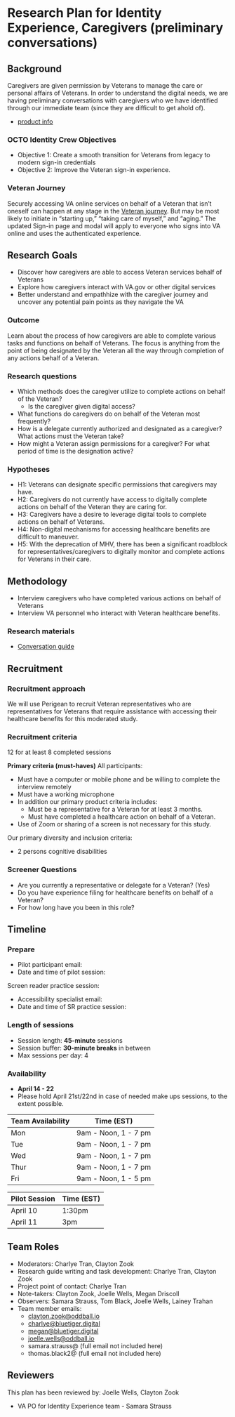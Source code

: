 # **Research Plan for Identity Experience, Caregivers (preliminary conversations)**

## **Background**

Caregivers are given permission by Veterans to manage the care or personal affairs of Veterans.  In order to understand the digital needs, we are having preliminary conversations with caregivers who we have identified through our immediate team (since they are difficult to get ahold of).

* [product info](https://github.com/department-of-veterans-affairs/va.gov-team/tree/master/products/identity/delegate-access%20#initiative-outline-delegate-access-mvp)

### **OCTO Identity Crew Objectives**

* Objective 1: Create a smooth transition for Veterans from legacy to modern sign-in credentials  
* Objective 2: Improve the Veteran sign-in experience.

### **Veteran Journey**

Securely accessing VA online services on behalf of a Veteran that isn’t oneself can happen at any stage in the [Veteran journey](https://github.com/department-of-veterans-affairs/va.gov-team/blob/master/platform/design/va-product-journey-maps/Veteran%20Journey%20Map.pdf). But may be most likely to initiate in “starting up,” “taking care of myself,” and “aging.” The updated Sign-in page and modal will apply to everyone who signs into VA online and uses the authenticated experience.

## **Research Goals**

* Discover how caregivers are able to access Veteran services behalf of Veterans
* Explore how caregivers interact with VA.gov or other digital services  
* Better understand and empathhize with the caregiver journey and uncover any potential pain points as they navigate the VA

### **Outcome**  
Learn about the process of how caregivers are able to complete various tasks and functions on behalf of Veterans. The focus is anything from the point of being designated by the Veteran all the way through completion of any actions behalf of a Veteran.

### **Research questions**
  
- Which methods does the caregiver utilize to complete actions on behalf of the Veteran?
  - Is the caregiver given digital access?
- What functions do caregivers do on behalf of the Veteran most frequently?
- How is a delegate currently authorized and designated as a caregiver?  What actions must the Veteran take?
- How might a Veteran assign permissions for a caregiver? For what period of time is the designation active?

### **Hypotheses**

- H1: Veterans can designate specific permissions that caregivers may have.
- H2: Caregivers do not currently have access to digitally complete actions on behalf of the Veteran they are caring for.
- H3: Caregivers have a desire to leverage digital tools to complete actions on behalf of Veterans.
- H4: Non-digital mechanisms for accessing healthcare benefits are difficult to maneuver.
- H5: With the deprecation of MHV, there has been a significant roadblock for representatives/caregivers to digitally monitor and complete actions for Veterans in their care.
  
## **Methodology**

- Interview caregivers who have completed various actions on behalf of Veterans
- Interview VA personnel who interact with Veteran healthcare benefits.

### **Research materials**

- [Conversation guide](https://github.com/department-of-veterans-affairs/va.gov-team/blob/master/products/identity/delegate-access%20/Research/caregiver_conversation_guide.md) 

## Recruitment	

### Recruitment approach

We will use Perigean to recruit Veteran representatives who are representatives for Veterans that require assistance with accessing their healthcare benefits  for this moderated study. 

### Recruitment criteria

12 for at least 8 completed sessions

**Primary criteria (must-haves)**
All participants:
- Must have a computer or mobile phone and be willing to complete the interview remotely
- Must have a working microphone
- In addition our primary product criteria includes:
   - Must be a representative for a Veteran for at least 3 months.
   - Must have completed a healthcare action on behalf of a Veteran.
- Use of Zoom or sharing of a screen is not necessary for this study.

Our primary diversity and inclusion criteria:
- 2 persons cognitive disabilities

### Screener Questions

- Are you currently a representative or delegate for a Veteran?  (Yes)
- Do you have experience filing for healthcare benefits on behalf of a Veteran?
- For how long have you been in this role?

## Timeline

### Prepare

- Pilot participant email:
- Date and time of pilot session:

Screen reader practice session:
- Accessibility specialist email:
- Date and time of SR practice session: 

### Length of sessions
   - Session length: **45-minute** sessions 
   - Session buffer: **30-minute breaks** in between
   - Max sessions per day: 4
  
### Availability
- **April 14 - 22**
- Please hold April 21st/22nd in case of needed make ups sessions, to the extent possible.

Team Availability | Time (EST)
------------------|--------------
Mon | 9am - Noon, 1 - 7 pm
Tue | 9am - Noon, 1 - 7 pm
Wed | 9am - Noon, 1 - 7 pm
Thur| 9am - Noon, 1 - 7 pm
Fri | 9am - Noon, 1 - 5 pm

Pilot Session | Time (EST)
--------------|----------
 April 10 | 1:30pm
 April 11 | 3pm

## **Team Roles**

* Moderators: Charlye Tran, Clayton Zook
* Research guide writing and task development: Charlye Tran, Clayton Zook 
* Project point of contact: Charlye Tran 
* Note-takers: Clayton Zook, Joelle Wells, Megan Driscoll  
* Observers: Samara Strauss, Tom Black, Joelle Wells, Lainey Trahan  
* Team member emails:  
  * [clayton.zook@oddball.io](mailto:clayton.zook@oddball.io)  
  * [charlye@bluetiger.digital](mailto:charlye@bluetiger.digital)  
  * [megan@bluetiger.digital](mailto:megan@bluetiger.digital)
  * [joelle.wells@oddball.io](mailto:joelle.wells@oddball.io)
  * samara.strauss@  (full email not included here)
  * thomas.black2@   (full email not included here)


## Reviewers

This plan has been reviewed by: Joelle Wells, Clayton Zook

* VA PO for Identity Experience team - Samara Strauss

